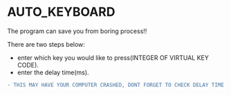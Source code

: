 # AUTO_KEYBOARD

The program can save you from boring process!!

There are two steps below:

- enter which key you would like to press(INTEGER OF VIRTUAL KEY CODE).
- enter the delay time(ms).

```diff
- THIS MAY HAVE YOUR COMPUTER CRASHED, DONT FORGET TO CHECK DELAY TIME AGAIN.
```
